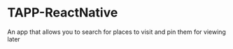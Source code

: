 # TAPP-ReactNative
An app that allows you to search for places to visit and pin them for viewing later
